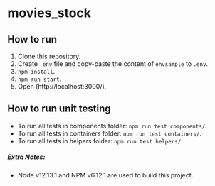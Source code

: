 # movies_stock

## How to run
1. Clone this repository.
2. Create `.env` file and copy-paste the content of `envsample` to `.env`.
3. `npm install`.
4. `npm run start`.
5. Open (http://localhost:3000/).

## How to run unit testing
- To run all tests in components folder: `npm run test components/`.
- To run all tests in containers folder: `npm run test containers/`.
- To run all tests in helpers folder: `npm run test helpers/`.

##### Extra Notes:
- Node v12.13.1 and NPM v6.12.1 are used to build this project.